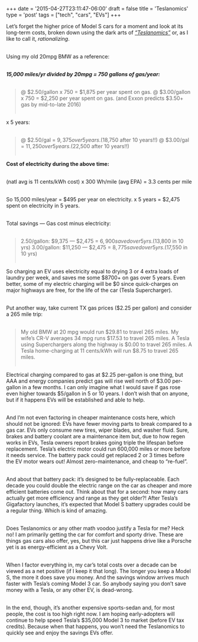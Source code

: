 +++
date = '2015-04-27T23:11:47-06:00'
draft = false
title = 'Teslanomics'
type = 'post'
tags = ["tech", "cars", "EVs"]
+++

Let’s forget the higher price of Model S cars for a moment and look at its long-term costs, broken down using the dark arts of <a href="http://www.investopedia.com/articles/active-trading/041515/economics-owning-tesla-car.asp"><i>“Teslanomics”</i></a> or, as I like to call it, <i>rationalizing</i>.<br /> <br />

Using my old 20mpg BMW as a reference:<br /> <br />

<i><b>15,000 miles/yr divided by 20mpg = 750 gallons of gas/year:</i></b><br /> <br />

>@ $2.50/gallon x 750 = $1,875 per year spent on gas.
>@ $3.00/gallon x 750 = $2,250 per year spent on gas.
>(and Exxon predicts $3.50+ gas by mid-to-late 2016)<br /> <br />

x 5 years:<br /> <br />

>@ $2.50/gal = $9,375 over 5 years. ($18,750 after 10 years!!)
>@ $3.00/gal = $11,250 over 5 years. ($22,500 after 10 years!!)<br /> <br />

<b>Cost of electricity during the above time:</b><br /> <br />

(natl avg is 11 cents/kWh cost) x 300 Wh/mile (avg EPA) = 3.3 cents per mile<br /> <br />

So 15,000 miles/year = $495 per year on electricity. x 5 years = $2,475 spent on electricity in 5 years.<br /> <br />

Total savings — Gas cost minus electricity:<br /> <br />

>2.50/gallon: $9,375 — $2,475 = $6,900 saved over 5 yrs. ($13,800 in 10 yrs)
>3.00/gallon: $11,250 — $2,475 = $8,775 saved over 5 yrs. ($17,550 in 10 yrs)<br /> <br />

So charging an EV uses electricity equal to drying 3 or 4 extra loads of laundry per week, and saves me some $8700+ on gas over 5 years. Even better, some of my electric charging will be $0 since quick-charges on major highways are free, for the life of the car (Tesla Supercharger).<br /> <br />

Put another way, take current TX gas prices ($2.25 per gallon) and consider a 265 mile trip:<br /> <br />

>My old BMW at 20 mpg would run $29.81 to travel 265 miles.
>My wife’s CR-V averages 34 mpg runs $17.53 to travel 265 miles.
>A Tesla using Superchargers along the highway is $0.00 to travel 265 miles.
>A Tesla home-charging at 11 cents/kWh will run $8.75 to travel 265 miles.<br /> <br />

Electrical charging compared to gas at $2.25 per-gallon is one thing, but AAA and energy companies predict gas will rise well north of $3.00 per-gallon in a few months. I can only imagine what I would save if gas rose even higher towards $5/gallon in 5 or 10 years. I don’t wish that on anyone, but if it happens EVs will be established and able to help.<br /> <br />

And I’m not even factoring in cheaper maintenance costs here, which should not be ignored: EVs have fewer moving parts to break compared to a gas car. EVs only consume new tires, wiper blades, and washer fluid. Sure, brakes and battery coolant are a maintenance item but, due to how regen works in EVs, Tesla owners report brakes going triple the lifespan before replacement. Tesla’s electric motor could run 600,000 miles or more before it needs service. The battery pack could get replaced 2 or 3 times before the EV motor wears out! Almost zero-maintenance, and cheap to “re-fuel”.<br /> <br />

And about that battery pack: it’s designed to be fully-replaceable. Each decade you could double the electric range on the car as cheaper and more efficient batteries come out. Think about that for a second: how many cars actually get more efficiency and range as they get older?! After Tesla’s Gigafactory launches, it’s expected that Model S battery upgrades could be a regular thing. Which is kind of amazing.<br /> <br />

Does Teslanomics or any other math voodoo justify a Tesla for me? Heck no! I am primarily getting the car for comfort and sporty drive. These are things gas cars also offer, yes, but this car just happens drive like a Porsche yet is as energy-efficient as a Chevy Volt.<br /> <br />

When I factor everything in, my car’s total costs over a decade can be viewed as a net positive (if I keep it that long). The longer you keep a Model S, the more it does save you money. And the savings window arrives much faster with Tesla’s coming Model 3 car. So anybody saying you don’t save money with a Tesla, or any other EV, is dead-wrong.<br /> <br />

In the end, though, it’s another expensive sports-sedan and, for most people, the cost is too high right now. I am hoping early-adopters will continue to help speed Tesla’s $35,000 Model 3 to market (before EV tax credits). Because when that happens, you won’t need the Teslanomics to quickly see and enjoy the savings EVs offer.
